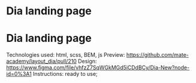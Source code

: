 # Dia landing page

# Dia landing page
Technologies used: html, scss, BEM, js
Preview: https://github.com/mate-academy/layout_dia/pull/210
Design: https://www.figma.com/file/vhfzZ7SqWGkMGd5iCDdBCy/Dia-New?node-id=0%3A1
Instructions: ready to use;

